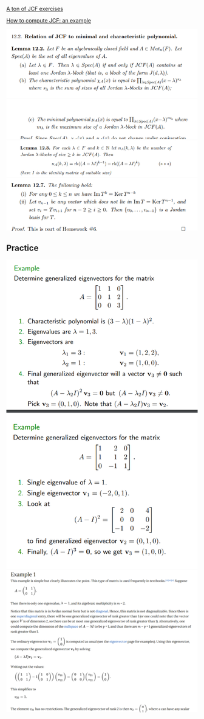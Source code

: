 [A ton of JCF exercises](http://www.math.lsa.umich.edu/~jchw/2016Math122Material/Homework8-Math122-Sp2016.pdf)

[How to compute JCF: an example](https://empslocal.ex.ac.uk/people/staff/rjchapma/courses/jcf.pdf)

![](../../attachments/Pasted%20image%2020210530003544.png)
![](../../attachments/Pasted%20image%2020210530003556.png)
![](../../attachments/Pasted%20image%2020210530003633.png)
![](../../attachments/Pasted%20image%2020210530003837.png)

## Practice

![](../../attachments/Pasted%20image%2020210530003954.png)
![](../../attachments/Pasted%20image%2020210530004046.png)
![](../../attachments/Pasted%20image%2020210530004625.png)